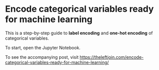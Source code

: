 # Encode categorical variables ready for machine learning

This is a step-by-step guide to **label encoding** and **one-hot encoding** of categorical variables.

To start, open the Jupyter Notebook.

To see the accompanying post, visit https://theleftjoin.com/encode-categorical-variables-ready-for-machine-learning/
